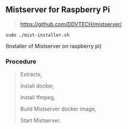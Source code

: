 ## Mistserver for Raspberry Pi

> https://github.com/DDVTECH/mistserver/

`sudo ./mist-installer.sh`

(Installer of Mistserver on raspberry pi)

### Procedure

> Extracts,
>
> Install docker,
>
> Install ffmpeg,
>
> Build Mistserver docker image,
>
> Start Mistserver.
